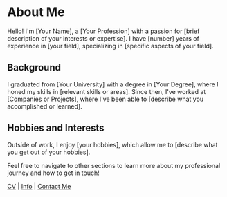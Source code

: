 # About Me

Hello! I'm [Your Name], a [Your Profession] with a passion for [brief description of your interests or expertise]. I have [number] years of experience in [your field], specializing in [specific aspects of your field].

## Background

I graduated from [Your University] with a degree in [Your Degree], where I honed my skills in [relevant skills or areas]. Since then, I've worked at [Companies or Projects], where I've been able to [describe what you accomplished or learned].

## Hobbies and Interests

Outside of work, I enjoy [your hobbies], which allow me to [describe what you get out of your hobbies].

Feel free to navigate to other sections to learn more about my professional journey and how to get in touch!

[CV](cv.md) | [Info](info.md) | [Contact Me](contact.md)
